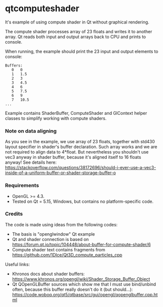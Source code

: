 # qtcomputeshader
It's example of using compute shader in Qt without graphical rendering.

The compute shader processes array of 23 floats and writes it to another array. 
Qt reads both input and output arrays back to CPU and prints to console.

When running, the example should print the 23 input and output elements to console:

```console
Buffers: 
   0   0
   1   1.5
   2   3
   3   4.5
   4   6
   5   7.5
   6   9
   7   10.5
...
```

Example contains ShaderBuffer, ComputeShader and GlContext helper classes 
to simplify working with compute shaders.

### Note on data aligning
As you see in the example, we use array of 23 floats, together with std430 layout specifier 
in shader's buffer declaration.
Such array works and we are not required to align data to 4*float.
But nevertheless you shouldn't use vec3 anyway in shader buffer, 
because it's aligned itself to 16 floats anyway!
See details here:
https://stackoverflow.com/questions/38172696/should-i-ever-use-a-vec3-inside-of-a-uniform-buffer-or-shader-storage-buffer-o


### Requirements

* OpenGL >= 4.3.
* Tested on Qt = 5.15, Windows, but contains no platform-specific code.

### Credits
The code is made using ideas from the following codes:
* The basis is "openglwindow" Qt example
* Qt and shader connection is based on https://forum.qt.io/topic/104448/about-buffer-for-compute-shader/6
* Compute shader text contains fragments from https://github.com/1DIce/Qt3D_compute_particles_cpp

Useful links:
* Khronos docs about shader buffers: https://www.khronos.org/opengl/wiki/Shader_Storage_Buffer_Object
* Qt QOpenGLBuffer sources which show me that I must use bind/unbind often, because this buffer really doesn't do it (but should...):
https://code.woboq.org/qt5/qtbase/src/gui/opengl/qopenglbuffer.cpp.html